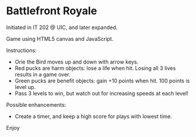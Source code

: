 # Battlefront Royale
Initiated in IT 202 @ UIC, and later expanded.

Game using HTML5 canvas and JavaScript.

Instructions:
* Orie the Bird moves up and down with arrow keys.
* Red pucks are harm objects: lose a life when hit. Losing all 3 lives results in a game over.
* Green pucks are benefit objects: gain +10 points when hit. 100 points is level up.
* Pass 3 levels to win, but watch out for increasing speeds at each level!

Possible enhancements:
* Create a timer, and keep a high score for plays with lowest time.

Enjoy

